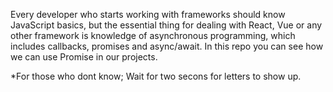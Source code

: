 Every developer who starts working with frameworks should know JavaScript basics, but the essential thing for dealing with React, 
Vue or any other framework is knowledge of asynchronous programming, which includes callbacks, promises and async/await.
 In this repo you can see how we can use Promise in our projects.

*For those who dont know; Wait for two secons for letters to show up.
